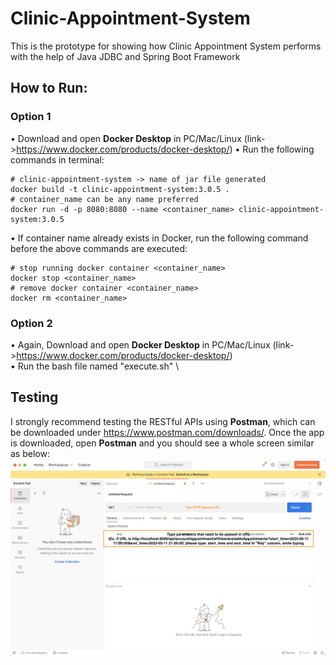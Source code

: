 # Clinic-Appointment-System
This is the prototype for showing how Clinic Appointment System performs with the help of Java JDBC and Spring Boot Framework 

## How to Run:

### Option 1
• Download and open **Docker Desktop** in PC/Mac/Linux (link->https://www.docker.com/products/docker-desktop/)
• Run the following commands in terminal:
  ```console
  # clinic-appointment-system -> name of jar file generated
  docker build -t clinic-appointment-system:3.0.5 .
  # container_name can be any name preferred
  docker run -d -p 8080:8080 --name <container_name> clinic-appointment-system:3.0.5
  ```
• If container name already exists in Docker, run the following command before the above commands are executed:
  ```console
  # stop running docker container <container_name>
  docker stop <container_name>
  # remove docker container <container_name>
  docker rm <container_name>
  ```
### Option 2
• Again, Download and open **Docker Desktop** in PC/Mac/Linux (link->https://www.docker.com/products/docker-desktop/) \
• Run the bash file named "execute.sh" \

## Testing
I strongly recommend testing the RESTful APIs using **Postman**, which can be downloaded under https://www.postman.com/downloads/.
Once the app is downloaded, open **Postman** and you should see a whole screen similar as below: \
![image info](./postman_overview.png)
